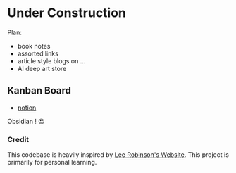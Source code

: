 # Under Construction

Plan:
- book notes
- assorted links
- article style blogs on ... 
- AI deep art store

## Kanban Board
- [notion](https://playful-leopard-61b.notion.site/Task-Board-d520e35c496c4f4caa6a26f6b3d66dc0)

Obsidian ! 😍 



### Credit
This codebase is heavily inspired by [Lee Robinson's Website](https://github.com/leerob/leerob.io). This project is primarily for personal learning.
